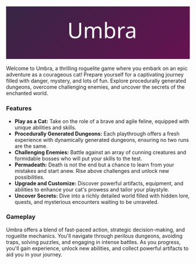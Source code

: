 ![Banner](Art/Banner.svg)

Welcome to Umbra, a thrilling roguelite game where you embark on an epic adventure as a courageous cat! Prepare yourself for a captivating journey filled with danger, mystery, and lots of fun. Explore procedurally generated dungeons, overcome challenging enemies, and uncover the secrets of the enchanted world.

### Features
- **Play as a Cat:** Take on the role of a brave and agile feline, equipped with unique abilities and skills.
- **Procedurally Generated Dungeons:** Each playthrough offers a fresh experience with dynamically generated dungeons, ensuring no two runs are the same.
- **Challenging Enemies:** Battle against an array of cunning creatures and formidable bosses who will put your skills to the test.
- **Permadeath:** Death is not the end but a chance to learn from your mistakes and start anew. Rise above challenges and unlock new possibilities.
- **Upgrade and Customize:** Discover powerful artifacts, equipment, and abilities to enhance your cat's prowess and tailor your playstyle.
- **Uncover Secrets:** Dive into a richly detailed world filled with hidden lore, quests, and mysterious encounters waiting to be unraveled.

### Gameplay
Umbra offers a blend of fast-paced action, strategic decision-making, and roguelite mechanics. You'll navigate through perilous dungeons, avoiding traps, solving puzzles, and engaging in intense battles. As you progress, you'll gain experience, unlock new abilities, and collect powerful artifacts to aid you in your journey.